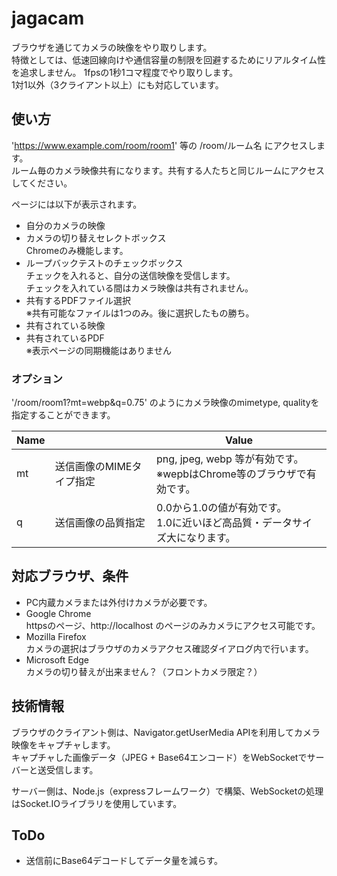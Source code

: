 # jagacam

ブラウザを通じてカメラの映像をやり取りします。  
特徴としては、低速回線向けや通信容量の制限を回避するためにリアルタイム性を追求しません。
1fpsの1秒1コマ程度でやり取りします。  
1対1以外（3クライアント以上）にも対応しています。

## 使い方

'https://www.example.com/room/room1' 等の /room/ルーム名 にアクセスします。  
ルーム毎のカメラ映像共有になります。共有する人たちと同じルームにアクセスしてください。

ページには以下が表示されます。

- 自分のカメラの映像
- カメラの切り替えセレクトボックス  
  Chromeのみ機能します。
- ループバックテストのチェックボックス  
  チェックを入れると、自分の送信映像を受信します。  
  チェックを入れている間はカメラ映像は共有されません。
- 共有するPDFファイル選択   
  ※共有可能なファイルは1つのみ。後に選択したもの勝ち。
- 共有されている映像
- 共有されているPDF  
  ※表示ページの同期機能はありません

### オプション

'/room/room1?mt=webp&q=0.75' のようにカメラ映像のmimetype, qualityを指定することができます。

| Name |     | Value |
| ---- | --- | --- |
| mt   | 送信画像のMIMEタイプ指定 | png, jpeg, webp 等が有効です。<br>※wepbはChrome等のブラウザで有効です。 |
| q    | 送信画像の品質指定 | 0.0から1.0の値が有効です。<br>1.0に近いほど高品質・データサイズ大になります。 |

## 対応ブラウザ、条件

- PC内蔵カメラまたは外付けカメラが必要です。
- Google Chrome  
  httpsのページ、http://localhost のページのみカメラにアクセス可能です。
- Mozilla Firefox  
  カメラの選択はブラウザのカメラアクセス確認ダイアログ内で行います。
- Microsoft Edge  
  カメラの切り替えが出来ません？（フロントカメラ限定？）

## 技術情報

ブラウザのクライアント側は、Navigator.getUserMedia APIを利用してカメラ映像をキャプチャします。  
キャプチャした画像データ（JPEG + Base64エンコード）をWebSocketでサーバーと送受信します。

サーバー側は、Node.js（expressフレームワーク）で構築、WebSocketの処理はSocket.IOライブラリを使用しています。

## ToDo

- 送信前にBase64デコードしてデータ量を減らす。
